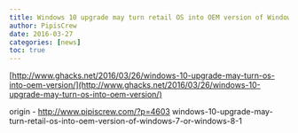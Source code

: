 ```yaml
---
title: Windows 10 upgrade may turn retail OS into OEM version of Windows 7 or Windows 8.1
author: PipisCrew
date: 2016-03-27
categories: [news]
toc: true
---
```


[http://www.ghacks.net/2016/03/26/windows-10-upgrade-may-turn-os-into-oem-version/](http://www.ghacks.net/2016/03/26/windows-10-upgrade-may-turn-os-into-oem-version/)

origin - http://www.pipiscrew.com/?p=4603 windows-10-upgrade-may-turn-retail-os-into-oem-version-of-windows-7-or-windows-8-1